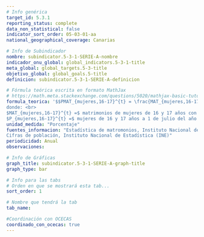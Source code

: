 ```yaml
---
# Info genérica
target_id: 5.3.1
reporting_status: complete
data_non_statistical: false
indicator_sort_order: 05-03-01-aa
national_geographical_coverage: Canarias

# Info de Subindicador
nombre: subindicator.5-3-1-SERIE-A-nombre
indicador_onu_global: global_indicators.5-3-1-title
meta_global: global_targets.5-3-title
objetivo_global: global_goals.5-title
definicion: subindicator.5-3-1-SERIE-A-definicion

# Fórmula teórica escrita en formato MathJax
# https://math.meta.stackexchange.com/questions/5020/mathjax-basic-tutorial-and-quick-reference
formula_teorica: '$$PMAT_{mujeres,16-17}^{t} = \frac{MAT_{mujeres,16-17}^{t}}{P_{mujeres,16-17}^{t}} \cdot 100$$ <br>
donde: <br>
$MAT_{mujeres,16-17}^{t} =$ matrimonios de mujeres de 16 y 17 años con un hombre en el año $t$ <br>
$P_{mujeres,16-17}^{t} =$ mujeres de 16 y 17 años a 1 de julio del año $t$ <br>'
unidad_medida: "Porcentaje"
fuentes_informacion: "Estadística de matromonios, Instituto Nacional de Estadística (INE)<br>
Cifras de población, Instituto Nacional de Estadística (INE)"
periodicidad: Anual
observaciones: 

# Info de Gráficas
graph_title: subindicator.5-3-1-SERIE-A-graph-title
graph_type: bar

# Info para las tabs
# Orden en que se mostrará esta tab...
sort_order: 1

# Nombre que tendrá la tab
tab_name:

#Coordinación con OCECAS
coordinado_con_ocecas: true
---
```



